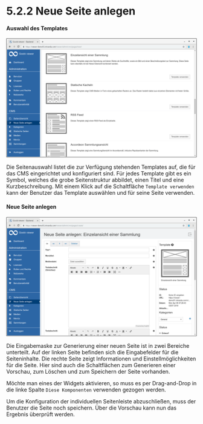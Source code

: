 # 5.2.2 Neue Seite anlegen

#### Auswahl des Templates <a id="HAuswahldesTemplates"></a>

![](../../../.gitbook/assets/cms__create_new_page_list.png)

Die Seitenauswahl listet die zur Verfügung stehenden Templates auf, die für das CMS eingerichtet und konfiguriert sind. Für jedes Template gibt es ein Symbol, welches die grobe Seitenstruktur abbildet, einen Titel und eine Kurzbeschreibung. Mit einem Klick auf die Schaltfläche `Template verwenden` kann der Benutzer das Template auswählen und für seine Seite verwenden.

#### Neue Seite anlegen <a id="HNeueSeiteanlegen"></a>

![](../../../.gitbook/assets/cms__creat_new_page.png)

Die Eingabemaske zur Generierung einer neuen Seite ist in zwei Bereiche unterteilt. Auf der linken Seite befinden sich die Eingabefelder für die Seiteninhalte. Die rechte Seite zeigt Informationen und Einstellmöglichkeiten für die Seite. Hier sind auch die Schaltflächen zum Generieren einer Vorschau, zum Löschen und zum Speichern der Seite vorhanden.

Möchte man eines der Widgets aktivieren, so muss es per Drag-and-Drop in die linke Spalte `Diese Komponenten` verwenden gezogen werden.  


Um die Konfiguration der individuellen Seitenleiste abzuschließen, muss der Benutzer die Seite noch speichern. Über die Vorschau kann nun das Ergebnis überprüft werden.  


